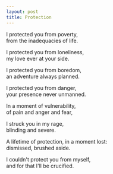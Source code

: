 ```yaml
---
layout: post
title: Protection
---
```


I protected you from poverty,  
from the inadequacies of life.

I protected you from loneliness,  
my love ever at your side.

I protected you from boredom,  
an adventure always planned.

I protected you from danger,  
your presence never unmanned.

In a moment of vulnerability,  
of pain and anger and fear,

I struck you in my rage,  
blinding and severe.

A lifetime of protection, in a moment lost:  
dismissed, brushed aside.

I couldn't protect you from myself,  
and for that I'll be crucified.
